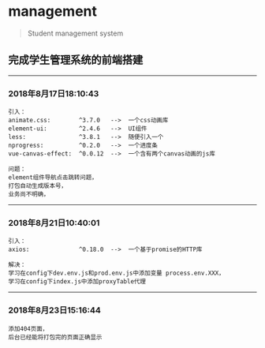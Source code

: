 # management

> Student management system

## 完成学生管理系统的前端搭建
---
### 2018年8月17日18:10:43
    引入：
    animate.css:        ^3.7.0   -->  一个css动画库
    element-ui:         ^2.4.6   -->  UI组件
    less:               ^3.8.1   -->  随便引入一个
    nprogress:          ^0.2.0   -->  一个进度条
    vue-canvas-effect:  ^0.0.12  -->  一个含有两个canvas动画的js库

    问题：
    element组件导航点击跳转问题，
    打包自动生成版本号，
    业务尚不明确，
---
### 2018年8月21日10:40:01
    引入：
    axios:              ^0.18.0  -->  一个基于promise的HTTP库

    解决：
    学习在config下dev.env.js和prod.env.js中添加变量 process.env.XXX，
    学习在config下index.js中添加proxyTable代理
---
### 2018年8月23日15:16:44
    添加404页面，
    后台已经能将打包完的页面正确显示
